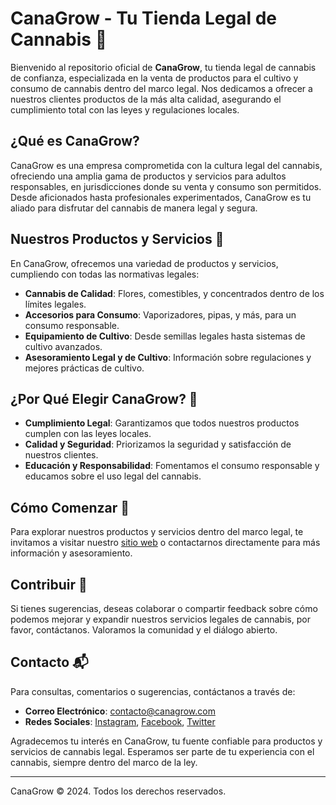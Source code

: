 # CanaGrow - Tu Tienda Legal de Cannabis 🌱

Bienvenido al repositorio oficial de **CanaGrow**, tu tienda legal de cannabis de confianza, especializada en la venta de productos para el cultivo y consumo de cannabis dentro del marco legal. Nos dedicamos a ofrecer a nuestros clientes productos de la más alta calidad, asegurando el cumplimiento total con las leyes y regulaciones locales.

## ¿Qué es CanaGrow?

CanaGrow es una empresa comprometida con la cultura legal del cannabis, ofreciendo una amplia gama de productos y servicios para adultos responsables, en jurisdicciones donde su venta y consumo son permitidos. Desde aficionados hasta profesionales experimentados, CanaGrow es tu aliado para disfrutar del cannabis de manera legal y segura.

## Nuestros Productos y Servicios 🌿

En CanaGrow, ofrecemos una variedad de productos y servicios, cumpliendo con todas las normativas legales:

- **Cannabis de Calidad**: Flores, comestibles, y concentrados dentro de los límites legales.
- **Accesorios para Consumo**: Vaporizadores, pipas, y más, para un consumo responsable.
- **Equipamiento de Cultivo**: Desde semillas legales hasta sistemas de cultivo avanzados.
- **Asesoramiento Legal y de Cultivo**: Información sobre regulaciones y mejores prácticas de cultivo.

## ¿Por Qué Elegir CanaGrow? 🌟

- **Cumplimiento Legal**: Garantizamos que todos nuestros productos cumplen con las leyes locales.
- **Calidad y Seguridad**: Priorizamos la seguridad y satisfacción de nuestros clientes.
- **Educación y Responsabilidad**: Fomentamos el consumo responsable y educamos sobre el uso legal del cannabis.

## Cómo Comenzar 🚀

Para explorar nuestros productos y servicios dentro del marco legal, te invitamos a visitar nuestro [sitio web](#) o contactarnos directamente para más información y asesoramiento.

## Contribuir 🤝

Si tienes sugerencias, deseas colaborar o compartir feedback sobre cómo podemos mejorar y expandir nuestros servicios legales de cannabis, por favor, contáctanos. Valoramos la comunidad y el diálogo abierto.

## Contacto 📬

Para consultas, comentarios o sugerencias, contáctanos a través de:

- **Correo Electrónico**: contacto@canagrow.com
- **Redes Sociales**: [Instagram](#), [Facebook](#), [Twitter](#)

Agradecemos tu interés en CanaGrow, tu fuente confiable para productos y servicios de cannabis legal. Esperamos ser parte de tu experiencia con el cannabis, siempre dentro del marco de la ley.

---

CanaGrow © 2024. Todos los derechos reservados.

